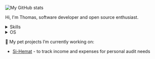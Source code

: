 

![My GitHub stats](https://github-readme-stats.vercel.app/api?username=thomrib)

Hi, I'm Thomas, software developer and open source enthusiast.

<details>
  <summary>Skills</summary>
- PHP(Native,Laravel)
- JavaScript
- VB.NET
- Python
</details>

<details>
  <summary>OS</summary>
- Linux
- MacOS
- Windows
</details>

🔭 My pet projects I’m currently working on:
* [Si-Hemat](https://github.com/thomrib/Si-Hemat) - to track income and expenses for personal audit needs
